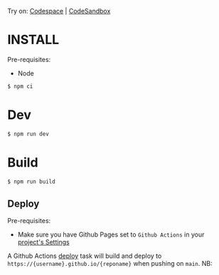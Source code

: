 Try on: [Codespace](https://github.com/codespaces/new?template=abernier%2Ftpl-react-three&repo=566559515) | [CodeSandbox](https://codesandbox.io/s/github/abernier/tpl-react-three)

# INSTALL

Pre-requisites:

- Node

```sh
$ npm ci
```

# Dev

```sh
$ npm run dev
```

# Build

```sh
$ npm run build
```

## Deploy

Pre-requisites: 

- Make sure you have Github Pages set to `Github Actions` in your [project's Settings](/../../settings/pages)

A Github Actions [deploy](.github/workflows/deploy.yml) task will build and deploy to `https://{username}.github.io/{reponame}` when pushing on `main`. NB: 
